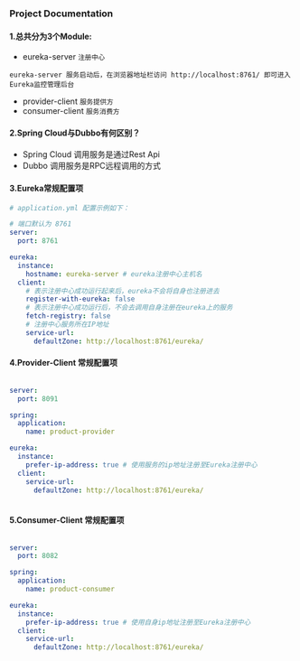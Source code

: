 ### Project Documentation

#### 1.总共分为3个Module:
 * eureka-server `注册中心`
 ```
 eureka-server 服务启动后，在浏览器地址栏访问 http://localhost:8761/ 即可进入Eureka监控管理后台
 
 ```
 * provider-client `服务提供方`
 * consumer-client `服务消费方`
 
#### 2.Spring Cloud与Dubbo有何区别？
 * Spring Cloud 调用服务是通过Rest Api
 * Dubbo 调用服务是RPC远程调用的方式
 
#### 3.Eureka常规配置项

```yaml
# application.yml 配置示例如下：

# 端口默认为 8761
server:
  port: 8761

eureka:
  instance:
    hostname: eureka-server # eureka注册中心主机名
  client:
    # 表示注册中心成功运行起来后，eureka不会将自身也注册进去
    register-with-eureka: false
    # 表示注册中心成功运行后，不会去调用自身注册在eureka上的服务
    fetch-registry: false 
    # 注册中心服务所在IP地址
    service-url:
      defaultZone: http://localhost:8761/eureka/
```

#### 4.Provider-Client 常规配置项

```yaml

server:
  port: 8091

spring:
  application:
    name: product-provider

eureka:
  instance:
    prefer-ip-address: true # 使用服务的ip地址注册至Eureka注册中心
  client:
    service-url:
      defaultZone: http://localhost:8761/eureka/
      
```
      
#### 5.Consumer-Client 常规配置项

```yaml

server:
  port: 8082

spring:
  application:
    name: product-consumer

eureka:
  instance:
    prefer-ip-address: true # 使用自身ip地址注册至Eureka注册中心
  client:
    service-url:
      defaultZone: http://localhost:8761/eureka/

```